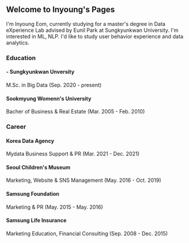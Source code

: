 ## Welcome to Inyoung's Pages

I'm Inyoung Eom, currently studying for a master's degree in Data eXperience Lab advised by Eunil Park at Sungkyunkwan University.
I'm interested in ML, NLP. I'd like to study user behavior experience and data analytics.

### Education
#### - Sungkyunkwan Unversity 


M.Sc. in Big Data
(Sep. 2020 - present)

#### Sookmyung Womenn's University


Bacher of Business & Real Estate
(Mar. 2005 - Feb. 2010)


### Career
#### Korea Data Agency


Mydata Business Support & PR
(Mar. 2021 - Dec. 2021)

#### Seoul Children's Museum


Marketing, Website & SNS Management
(May. 2016 - Oct. 2019)

#### Samsung Foundation


Marketing & PR 
(May. 2015 - May. 2016)

#### Samsung Life Insurance


Marketing Education, Financial Consulting
(Sep. 2008 - Dec. 2015)



